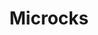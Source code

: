 ---
title: Microcks
isOfficial: true
categories:
  - cloud
docs:
  - id: java
    url: https://github.com/microcks/microcks-testcontainers-java
    isThirdParty: true
    example: |
      ```java
      var microcks = new MicrocksContainer(DockerImageName.parse("quay.io/microcks/microcks-uber:1.8.0"));
      microcks.start();
      ```
  - id: go
    url: https://github.com/microcks/microcks-testcontainers-go
    isThirdParty: true
    example: |
      ```go
      microcksContainer, err := microcks.RunContainer(ctx, testcontainers.WithImage("quay.io/microcks/microcks-uber:1.8.0"))
      ```
  - id: nodejs
    url: https://github.com/microcks/microcks-testcontainers-node
    isThirdParty: true
    example: |
      ```javascript
      const microcks = await new MicrocksContainer().start();
      ```
description: |
  Microcks is an open-source cloud-native platform for mocking and contract-testing all kinds of APIs. It supports REST [OpenAPI](https://www.openapis.org/), [gRPC](https://grpc.io/), [GraphQL](https://graphql.org/), [Async APIs](https://www.asyncapi.com/) and SOAP WebServices.

  Microcks allows you to work in isolation by cutting dependencies; it can also be used for contract-testing the API you're developing.
  
  Read more on [Microcks.io](https://microcks.io).
---